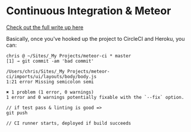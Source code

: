 # Continuous Integration & Meteor

[Check out the full write up here](https://medium.com/salted-bytes/continuous-integration-meteor-7acac66c9381?sk=cbe1a9eb8674121ba3890ff6ce09f44d)

  Basically, once you've hooked up the project to CircleCI and Heroku, you can:
    
    chris @ ~/Sites/_My Projects/meteor-ci * master
    [1] → git commit -am 'bad commit'
    
    /Users/chris/Sites/_My Projects/meteor-ci/imports/ui/layouts/body/body.js
    1:21 error Missing semicolon semi
    
    ✖ 1 problem (1 error, 0 warnings)
    1 error and 0 warnings potentially fixable with the `--fix` option.
    
    // if test pass & linting is good =>
    git push
    
    // CI runner starts, deployed if build succeeds

